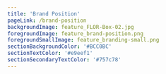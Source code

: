 ```yaml
---
title: 'Brand Position'
pageLink: /brand-position
backgroundImage: feature_FLOR-Box-02.jpg
foregroundImage: feature_brand-position.png
foregroundSmallImage: feature_branding-small.png
sectionBackgroundColor: '#BCC0BC'
sectionTextColor: '#e9eef1'
sectionSecondaryTextColor: '#757c78'
---
```


